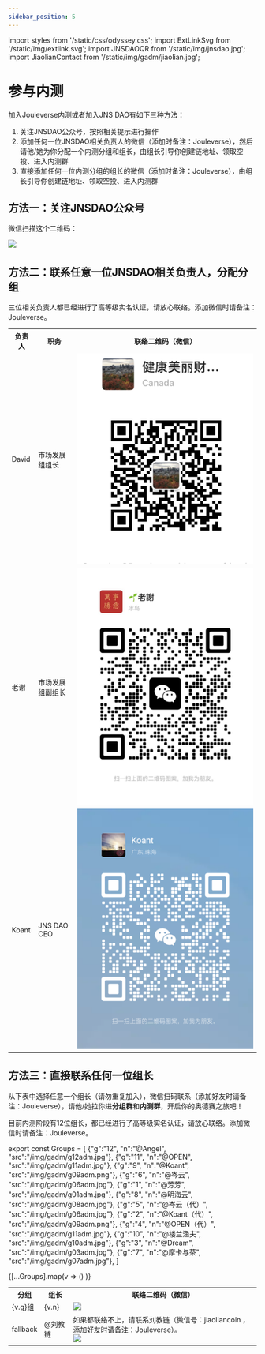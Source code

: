 ```yaml
---
sidebar_position: 5
---
```


import styles from '/static/css/odyssey.css';
import ExtLinkSvg from '/static/img/extlink.svg';
import JNSDAOQR from '/static/img/jnsdao.jpg';
import JiaolianContact from '/static/img/gadm/jiaolian.jpg';

# 参与内测

加入Jouleverse内测或者加入JNS DAO有如下三种方法：

1. 关注JNSDAO公众号，按照相关提示进行操作
2. 添加任何一位JNSDAO相关负责人的微信（添加时备注：Jouleverse），然后请他/她为你分配一个内测分组和组长，由组长引导你创建链地址、领取空投、进入内测群
3. 直接添加任何一位内测分组的组长的微信（添加时备注：Jouleverse），由组长引导你创建链地址、领取空投、进入内测群

## 方法一：关注JNSDAO公众号

微信扫描这个二维码：

<img src={JNSDAOQR} />

## 方法二：联系任意一位JNSDAO相关负责人，分配分组

三位相关负责人都已经进行了高等级实名认证，请放心联络。添加微信时请备注：Jouleverse。

<table>
    <tbody>
    <tr>
        <th>负责人</th>
        <th>职务</th>
        <th>联络二维码（微信）</th>
    </tr>
    <tr>
        <td>David</td>
        <td>市场发展组组长</td>
        <td><span className='wxqr'><img src='/img/gadm/david.png' /></span></td>
    </tr>
    <tr>
        <td>老谢</td>
        <td>市场发展组副组长</td>
        <td><span className='wxqr'><img src='/img/gadm/laoxie.jpg' /></span></td>
    </tr>
    <tr>
        <td>Koant</td>
        <td>JNS DAO CEO</td>
        <td><span className='wxqr'><img src='/img/gadm/g09adm.png' /></span></td>
    </tr>
    </tbody>
</table>

## 方法三：直接联系任何一位组长

从下表中选择任意一个组长（请勿重复加入），微信扫码联系（添加好友时请备注：Jouleverse），请他/她拉你进**分组群**和**内测群**，开启你的奥德赛之旅吧！

目前内测阶段有12位组长，都已经进行了高等级实名认证，请放心联络。添加微信时请备注：Jouleverse。

export const Groups = [
    {"g":"12", "n":"@Angel", "src":"/img/gadm/g12adm.jpg"},
    {"g":"11", "n":"@OPEN", "src":"/img/gadm/g11adm.jpg"},
    {"g":"9", "n":"@Koant", "src":"/img/gadm/g09adm.png"},
    {"g":"6", "n":"@岑云", "src":"/img/gadm/g06adm.jpg"},
    {"g":"1", "n":"@芳芳", "src":"/img/gadm/g01adm.jpg"},
    {"g":"8", "n":"@明海云", "src":"/img/gadm/g08adm.jpg"},
    {"g":"5", "n":"@岑云（代）", "src":"/img/gadm/g06adm.jpg"},
    {"g":"2", "n":"@Koant（代）", "src":"/img/gadm/g09adm.png"},
    {"g":"4", "n":"@OPEN（代）", "src":"/img/gadm/g11adm.jpg"},
    {"g":"10", "n":"@楼兰渔夫", "src":"/img/gadm/g10adm.jpg"},
    {"g":"3", "n":"@Dream", "src":"/img/gadm/g03adm.jpg"},
    {"g":"7", "n":"@摩卡与茶", "src":"/img/gadm/g07adm.jpg"},
]

<table>
    <tbody>
    <tr>
        <th>分组</th>
        <th>组长</th>
        <th>联络二维码（微信）</th>
    </tr>
    {[...Groups].map(v => 
        (<tr key={v.g}>
            <td>{v.g}组</td>
            <td>{v.n}</td>
            <td><span className='wxqr'><img key={v.src} src={v.src} /></span></td>
        </tr>)
    )}
    <tr>
        <td>fallback</td>
        <td>@刘教链</td>
        <td>如果都联络不上，请联系刘教链（微信号：jiaoliancoin ，添加好友时请备注：Jouleverse）。<br /> <span className='wxqr'><img src={JiaolianContact} /></span></td>
    </tr>
    </tbody>
</table>

